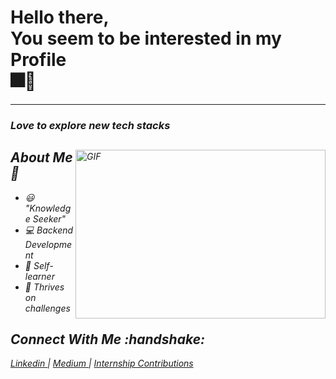<h1>Hello there, <br> You seem to be interested in my Profile <br>
🎆🙂
</h1>

<hr>
<h3><i>Love to explore new tech stacks</h3>
<img align="right" alt="GIF" src = "https://media.giphy.com/media/qgQUggAC3Pfv687qPC/giphy.gif" height="270" width = '400' />

<h2>About Me 📖 </h2>

- 😃 "Knowledge Seeker" <br>
- 💻 Backend Development <br>
- 👀 Self-learner <br>
- 💯 Thrives on challenges <br>


<h2>Connect With Me :handshake: </h2>
<p>
  <a href = "https://www.linkedin.com/in/priya-gandhi-a6731b200/"> Linkedin </a> <span> | </span>
  <a href = "https://medium.com/@priyagandhi2k"> Medium </a> <span> | </span>
  <a href = "https://github.com/Priya-gandhi25"> Internship Contributions </a>
</p>
